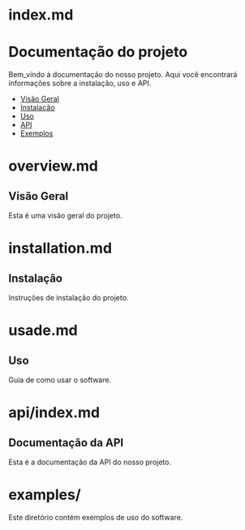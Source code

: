 # index.md
# Documentação do projeto

Bem_vindo à documentação do nosso projeto. Aqui você encontrará
informações sobre a instalação, uso e API.

- [Visão Geral](overview.md)
- [Instalação](installation.md)
- [Uso](usage.md)
- [API](api/index.md)
- [Exemplos](examples/)

# overview.md

## Visão Geral

Esta é uma visão geral do projeto.

# installation.md

## Instalação

Instruções de instalação do projeto.

# usade.md

## Uso

Guia de como usar o software.

# api/index.md

## Documentação da API

Esta é a documentação da API do nosso projeto.

# examples/

Este diretório contém exemplos de uso do software.
